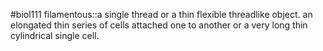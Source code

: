 #biol111 
filamentous::a single thread or a thin flexible threadlike object. an elongated thin series of cells attached one to another or a very long thin cylindrical single cell.